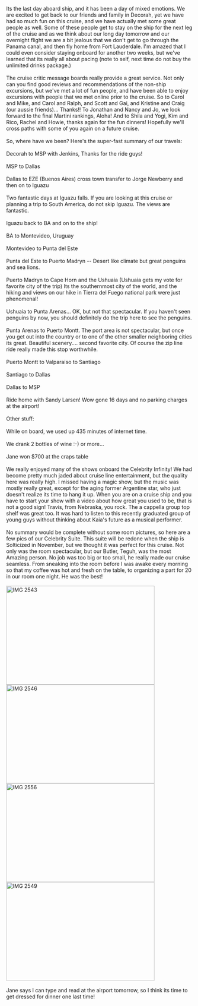 <!--
.. title: Cruise Wrapup Part I
.. date: 2011/03/15
.. slug: cruise-wrapup-part-i
.. tags: Southamerica2011, Travel
.. link: 
.. description: 
-->


Its the last day aboard ship, and it has been a day of mixed emotions.  We are excited to get back to our friends and family in Decorah, yet we have had so much fun on this cruise, and we have actually met some great people as well.  Some of these people get to stay on the ship for the next leg of the cruise and as we think about our long day tomorrow and our overnight flight we are a bit jealous that we don't get to go through the Panama canal, and then fly home from Fort Lauderdale.  I'm amazed that I could even consider staying onboard for another two weeks, but we've learned that its really all about pacing (note to self, next time do not buy the unlimited drinks package.)<br /><br />The cruise critic message boards really provide a great service.  Not only can you find good reviews and recommendations of the non-ship excursions, but we've met a lot of fun people, and have been able to enjoy excursions with people that we met online prior to the cruise. So to Carol and Mike, and Carol and Ralph, and Scott and Gai, and Kristine and Craig (our aussie friends)... Thanks!!  To Jonathan and Nancy and Jo, we look forward to the final Martini rankings, Aloha!  And to Shila and Yogi, Kim and Rico, Rachel and Howie, thanks again for the fun dinners!  Hopefully we'll cross paths with some of you again on a future cruise.<br /><br />So, where have we been?  Here's the super-fast summary of our travels:<br /><br />Decorah to MSP with Jenkins, Thanks for the ride guys!<br /><br />MSP to Dallas<br /><br />Dallas to EZE (Buenos Aires)  cross town transfer to Jorge Newberry and then on to Iguazu<br /><br />Two fantastic days at Iguazu falls.  If you are looking at this cruise or planning a trip to South America, do not skip Iguazu.  The views are fantastic.<br /><br />Iguazu back to BA and on to the ship!<br /><br />BA to Montevideo, Uruguay<br /><br />Montevideo to Punta del Este<br /><br />Punta del Este to Puerto Madryn -- Desert like climate but great penguins and sea lions.<br /><br />Puerto Madryn to Cape Horn and the Ushuaia (Ushuaia gets my vote for favorite city of the trip)  Its the southernmost city of the world, and the hiking and views on our hike in Tierra del Fuego national park were just phenomenal!<br /><br />Ushuaia to Punta Arenas... OK, but not that spectacular.  If you haven't seen penguins by now, you should definitely do the trip here to see the penguins.<br /><br />Punta Arenas to Puerto Montt.  The port area is not spectacular, but once you get out into the country or to one of the other smaller neighboring cities its great.  Beautiful scenery.... second favorite city.  Of course the zip line ride really made this stop worthwhile.<br /><br />Puerto Montt to Valparaiso to Santiago<br /><br />Santiago to Dallas<br /><br />Dallas to MSP<br /><br />Ride home with Sandy Larsen!  Wow gone 16 days and no parking charges at the airport!<br /><br />Other stuff:<br /><br />While on board, we used up 435 minutes of internet time.<br /><br />We drank 2 bottles of wine :-)  or more...<br /><br />Jane won $700 at the craps table<br /><br />We really enjoyed many of the shows onboard the Celebrity Infinity!  We had become pretty much jaded about cruise line entertainment, but the quality here was really high.  I missed having a magic show, but the music was mostly really great, except for the aging former Argentine star, who just doesn't realize its time to hang it up.  When you are on a cruise ship and you have to start your show with a video about how great you used to be, that is not a good sign!  Travis, from Nebraska, you rock.  The a cappella group top shelf was great too.  It was hard to listen to this recently graduated group of young guys without thinking about Kaia's future as a musical performer.<br /><br />No summary would be complete without some room pictures, so here are a few pics of our Celebrity Suite.  This suite will be redone when the ship is Solticized in November, but we thought it was perfect for this cruise.  Not only was the room spectacular, but our Butler, Teguh, was the most Amazing person.  No job was too big or too small, he really made our cruise seamless.  From sneaking into the room before I was awake every morning so that my coffee was hot and fresh on the table, to organizing a part for 20 in our room one night.  He was the best!<br /><br /><img src="http://lh5.ggpht.com/_wISL1SSAaEA/TX-PJOMhXDI/AAAAAAAAAPY/PsUFK601Bv8/IMG_2543.jpg?imgmax=800" alt="IMG 2543" title="IMG_2543.jpg" border="0" width="400" height="266" /><img src="http://lh5.ggpht.com/_wISL1SSAaEA/TX-PJpXrJJI/AAAAAAAAAPc/kB9mgIbKAyQ/IMG_2546.jpg?imgmax=800" alt="IMG 2546" title="IMG_2546.jpg" border="0" width="400" height="266" /><img src="http://lh3.ggpht.com/_wISL1SSAaEA/TX-PK0iEIUI/AAAAAAAAAPk/kZFodvDVsJ0/IMG_2556.jpg?imgmax=800" alt="IMG 2556" title="IMG_2556.jpg" border="0" width="400" height="266" /><img src="http://lh5.ggpht.com/_wISL1SSAaEA/TX-PKMDxmxI/AAAAAAAAAPg/H6iOyzx5yqw/IMG_2549.jpg?imgmax=800" alt="IMG 2549" title="IMG_2549.jpg" border="0" width="400" height="266" /><br /><br />Jane says I can type and read at the airport tomorrow, so I think its time to get dressed for dinner one last time!<br /><br /><br /><br /><br /><br /><br /><br /><br /><div class="blogger-post-footer"><img width='1' height='1' src='https://blogger.googleusercontent.com/tracker/2759017781463016019-2808293707145995482?l=blog.bonelakesoftware.com' alt='' /></div>
